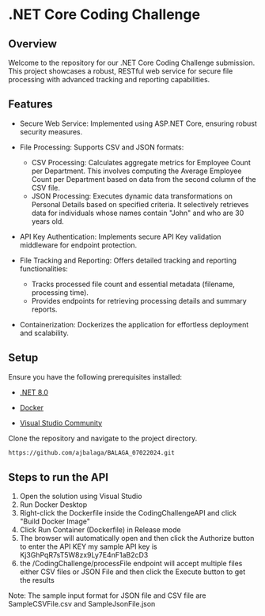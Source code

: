 # .NET Core Coding Challenge


## Overview
Welcome to the repository for our .NET Core Coding Challenge submission. This project showcases a robust, RESTful web service for secure file processing with advanced tracking and reporting capabilities.

## Features
- Secure Web Service: Implemented using ASP.NET Core, ensuring robust security measures.
- File Processing: Supports CSV and JSON formats:
  
  - CSV Processing: Calculates aggregate metrics for Employee Count per Department. This involves computing the Average Employee Count per Department based on data from the second column of the CSV file.
  - JSON Processing: Executes dynamic data transformations on Personal Details based on specified criteria. It selectively retrieves data for individuals whose names contain "John" and who are 30 years old.
- API Key Authentication: Implements secure API Key validation middleware for endpoint protection.

- File Tracking and Reporting: Offers detailed tracking and reporting functionalities:
  - Tracks processed file count and essential metadata (filename, processing time).
  - Provides endpoints for retrieving processing details and summary reports.
- Containerization: Dockerizes the application for effortless deployment and scalability.

## Setup
Ensure you have the following prerequisites installed:

 - [.NET 8.0 ](https://dotnet.microsoft.com/en-us/download/dotnet/8.0)

 - [Docker](https://docs.docker.com/engine/install/)

 - [Visual Studio Community](https://visualstudio.microsoft.com/vs/community/)


Clone the repository and navigate to the project directory.
```bash
https://github.com/ajbalaga/BALAGA_07022024.git
```

## Steps to run the API
1. Open the solution using Visual Studio
2. Run Docker Desktop
3. Right-click the Dockerfile inside the CodingChallengeAPI and click "Build Docker Image"
4. Click Run Container (Dockerfile) in Release mode
5. The browser will automatically open and then click the Authorize button to enter the API KEY 
 my sample API key is Kj3GhPqR7sT5W8zx9Ly7E4nF1aB2cD3 
6. the /CodingChallenge/processFile endpoint will accept multiple files either CSV files or JSON File and then click the Execute button to get the results

Note: The sample input format for JSON file and CSV file are SampleCSVFile.csv and SampleJsonFile.json 

